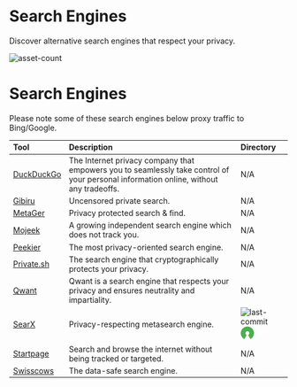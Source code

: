 # Search Engines 

Discover alternative search engines that respect your privacy.

![asset-count](https://img.shields.io/badge/Tools%20%26%20Resources%20Available-10-3c85d4?style=for-the-badge)




# Search Engines

Please note some of these search engines below proxy traffic to Bing/Google.

| Tool | Description | Directory |
| :--- | :--- | :--- |
| [DuckDuckGo](https://duckduckgo.com) | The Internet privacy company that empowers you to seamlessly take control of your personal information online, without any tradeoffs. | N/A |
| [Gibiru](https://gibiru.com/) | Uncensored private search. | N/A |
| [MetaGer](https://metager.org/) | Privacy protected search & find.  | N/A |
| [Mojeek](https://www.mojeek.com/) | A growing independent search engine which does not track you. | N/A |
| [Peekier](https://peekier.com/) | The most privacy-oriented search engine. | N/A |
| [Private.sh](https://private.sh/) | The search engine that cryptographically protects your privacy. | N/A |
| [Qwant](https://www.qwant.com/) | Qwant is a search engine that respects your privacy and ensures neutrality and impartiality. | N/A |
| [SearX](https://github.com/searx/searx) | Privacy-respecting metasearch engine. | ![last-commit](https://img.shields.io/github/last-commit/searx/searx?color=3c85d4&style=flat-square) ![opensource](../icons/opensource.png) | 
| [Startpage](https://www.startpage.com/) | Search and browse the internet without being tracked or targeted. | N/A |
| [Swisscows](https://swisscows.com/) | The data-safe search engine. | N/A |
